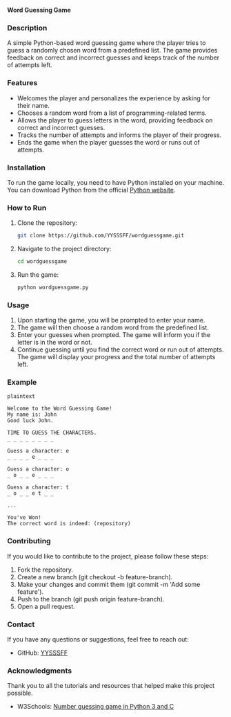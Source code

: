 **Word Guessing Game**

### Description
A simple Python-based word guessing game where the player tries to guess a randomly chosen word from a predefined list. The game provides feedback on correct and incorrect guesses and keeps track of the number of attempts left.

### Features
- Welcomes the player and personalizes the experience by asking for their name.
- Chooses a random word from a list of programming-related terms.
- Allows the player to guess letters in the word, providing feedback on correct and incorrect guesses.
- Tracks the number of attempts and informs the player of their progress.
- Ends the game when the player guesses the word or runs out of attempts.

### Installation
To run the game locally, you need to have Python installed on your machine. You can download Python from the official [Python website](https://www.python.org/downloads/).

### How to Run
1. Clone the repository:
    ```sh
    git clone https://github.com/YYSSSFF/wordguessgame.git
    ```
2. Navigate to the project directory:
    ```sh
    cd wordguessgame
    ```
3. Run the game:
    ```sh
    python wordguessgame.py
    ```

### Usage

1. Upon starting the game, you will be prompted to enter your name.
2. The game will then choose a random word from the predefined list.
3. Enter your guesses when prompted. The game will inform you if the letter is in the word or not.
4. Continue guessing until you find the correct word or run out of attempts. The game will display your progress and the total number of attempts left.

### Example
```
plaintext

Welcome to the Word Guessing Game!
My name is: John
Good luck John.

TIME TO GUESS THE CHARACTERS.
_ _ _ _ _ _ _ _

Guess a character: e
_ _ _ _ e _ _ _

Guess a character: o
_ o _ _ e _ _ _

Guess a character: t
_ o _ _ e t _ _

...

You've Won!
The correct word is indeed: (repository)
```
### Contributing
If you would like to contribute to the project, please follow these steps:
1. Fork the repository.
2. Create a new branch (git checkout -b feature-branch).
3. Make your changes and commit them (git commit -m 'Add some feature').
4. Push to the branch (git push origin feature-branch).
5. Open a pull request.

### Contact
If you have any questions or suggestions, feel free to reach out:
- GitHub: [YYSSSFF](https://github.com/YYSSSFF)

### Acknowledgments
Thank you to all the tutorials and resources that helped make this project possible.
- W3Schools: [Number guessing game in Python 3 and C](https://www.geeksforgeeks.org/python-program-for-word-guessing-game/)
